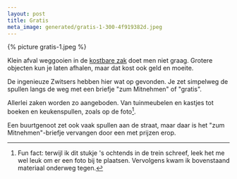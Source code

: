 ```yaml
---
layout: post
title: Gratis
meta_image: generated/gratis-1-300-4f919382d.jpeg
---
```


{% picture gratis-1.jpeg %}

Klein afval weggooien in de [kostbare zak](https://roaldin.ch/afvalzakken) doet men niet graag. Grotere objecten kun je laten afhalen, maar dat kost ook geld en moeite.

<!-- end_excerpt -->

De ingenieuze Zwitsers hebben hier wat op gevonden. Je zet simpelweg de spullen langs de weg met een briefje "zum Mitnehmen" of "gratis".

Allerlei zaken worden zo aangeboden. Van tuinmeubelen en kastjes tot boeken en keukenspullen, zoals op de foto[^1].

Een buurtgenoot zet ook vaak spullen aan de straat, maar daar is het "zum Mitnehmen"-briefje vervangen door een met prijzen erop.

[^1]: Fun fact: terwijl ik dit stukje 's ochtends in de trein schreef, leek het me wel leuk om er een foto bij te plaatsen. Vervolgens kwam ik bovenstaand materiaal onderweg tegen.
